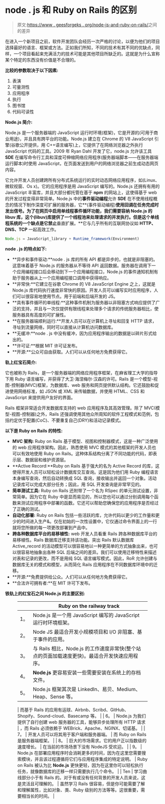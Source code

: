 # node . js 和 Ruby on Rails 的区别

> 原文:[https://www . geesforgeks . org/node-js-and-ruby-on-rails/](https://www.geeksforgeeks.org/difference-between-node-js-and-ruby-on-rails/)之间的差异

在进入一个新项目之前，软件开发团队会经历一次严格的讨论，以便为他们的项目选择最好的语言、框架或方法。正如我们所知，不同的技术有其不同的优缺点，同样，一个项目看起来充满活力的技术可能是其他项目所缺乏的。这就是为什么宣称某个特定的东西没有价值是不合理的。

**比较的参数取决于以下因素:**

1.  表演
2.  可量测性
3.  应用程序
4.  执行
5.  图书馆
6.  代码可读性

**Node.js 简介:**

Node.js 是一个服务器端的 JavaScript 运行时环境(框架)，它是开源的(可用于商业用途)，并且具有跨平台的功能。Node.js 建立在 Chrome 的 V8 JavaScript 引擎(谷歌公开提供，用 C++语言编写)上，它提供了在网络浏览器之外执行 JavaScript 代码的工具。2009 年 Ryan Dahl 开发了它，node.js 允许该工具 **SDE** 在编写命令行工具和深度可伸缩网络应用程序(服务器端脚本——在服务器端运行脚本)时使用 JavaScript，在页面发送到用户的网络浏览器之前生成动态网页内容。

它允许开发人员创建跨所有分布式系统运行的实时动态网络应用程序，如(Linux、微软视窗、Os x)。它的应用程序是用 JavaScript 编写的。Node.js 还拥有有用的 JavaScript 丰富库，并且大部分都托管在基于 **npm** 的网站上，这使得基于 web 的开发过程变得非常简单。Node.js 中的**事件驱动编程**允许 **SDE** 在不使用线程概念的情况下制作深度可扩展的服务器，它**(事件驱动编程)**使用回调在任务完成时发出信号。为了在网页中启用单线程事件循环功能，我们需要容纳 Node.js 的 libuv 库，这个(libuv)库提供了一个线程池来处理请求的并发执行。但是这个单线程系统的一个缺点是它禁止**垂直扩展。**它与几乎所有的互联网协议如 **HTTP、DNS、TCP** 一起高效工作。

```js
Node.js = JavaScript_library + Runtime_framework(Environment)
```

**node . js 的特点如下:**

*   **异步和事件驱动:**node . js 库的所有 API 都是异步的，也就是非阻塞的。这意味着基于 Node.js 的服务器从不等待 API 返回数据。服务器在调用下一个应用编程接口后会移动到下一个应用编程接口，Node.js 的事件通知机制有助于服务器从上一个应用编程接口调用中获得响应。
*   **非常快:**它建立在谷歌 Chrome 的 V8 JavaScript Engine 之上，这就是 Node.js 库代码执行速度非常快的原因。开发人员可以编写实时应用程序，人们可以很容易地使用节点。用于前端和后端开发的 JS。
*   **具有事件循环的单线程:**这种事件机制为服务器以非阻塞方式响应提供了广泛的支持，并且与一次仅提供有限线程来处理多个请求的传统服务器相比，使服务器具有高度的可扩展性。
*   **在服务器端顺利运行:**开发人员可以在计算机上寻址和回复 HTTP 请求，寻址到流量网络，同时可以直接从计算机访问数据库。
*   **无缓冲:**node . js 中没有缓冲，因为应用程序输出的数据是以碎片形式给出的。
*   **许可证:**根据 MIT 许可证发布。
*   **开源:**公众可自由获取。人们可以从任何地方免费获得它。

**轨上红宝石简介:**

它也被称为 Rails，是一个服务器端的网络应用程序框架，在麻省理工大学的指导下用 Ruby 语言编写，并获得了大卫·海涅梅尔·汉森的许可。Rails 是一个模型-视图-控制器(MVC)框架，为数据库、web 服务和网页提供默认结构。它还鼓励和促进使用网络标准，如 JSON 或 XML 来传输数据，并使用 HTML、CSS 和 JavaScript 来提供用户友好的界面。

Rails 框架非常适合开发数据库支持的 web 应用程序及其高效管理。除了 MVC(模型-视图-控制器)之外，Rails 还强调使用其他众所周知的软件工程模式和范例，包括约定优于配置(CoC)、不要重复自己(DRY)和活动记录模式。

**以下是 Ruby on Rails 的特性:**

*   **MVC 架构:** Ruby on Rails 基于模型、视图和控制器模式，这是一种广泛使用的 web 应用程序架构。因此，熟悉使用 MVC 模式的其他框架的开发人员也可以有效地使用 Ruby on Rails。这种体系结构分离了不同功能的代码，即表示层、数据层和维护资源层。
*   **Active Record:**Ruby on Rails 基于强大的名为 Active Record 的库，这使得开发人员可以轻松设计数据库交互查询。这是因为他们用 Ruby 编程语言本身编写查询，然后自动转换成 SQL 查询，接收输出并返回一个对象。活动记录库可以完成大部分任务；因此，用 SQL 开发查询是非常罕见的。
*   **简单测试工具:** Ruby on Rails 还附带了一个名为 RSpec 的单元测试设置，非常简单。因为它在 Ruby 中是显而易见的，所以您也可以通过分别调用每个函数来测试应用程序中部署的函数。它还可以帮助您确保您的应用程序是否经过了正确的测试。
*   **自动化部署:** Ruby on Rails 包括一些活跃的库，允许代码以更少的工作量和更少的时间进入生产&。仅在初始的一次性设置中，它仅通过命令界面上的一行就将您所做的每一项更改部署到产品中。
*   **跨各种数据库平台的易移植性:** web 开发人员看重 Rails 跨各种数据库平台的易移植性。Rails 数据库迁移支持该功能。突出 Rails 默认数据库 Active_record 的活动模型可以很容易地以一种更简单的方式抽象出来，也可以很容易地抽象出各种 SQL 后端之间的差异。我们可以使用迁移特性来描述对表和记录的更改，而不是用纯 SQL 语言编写模式。因此，RoR 允许创建与数据库无关的模式和模型，从而简化 Rails 应用程序在不同数据库环境中的迁移。
*   **开源:**免费提供给公众。人们可以从任何地方免费获得它。
*   **合法许可拥有者:**在 MIT 许可下发布。

**铁轨上的红宝石之间 Node.js 的主要区别:**

<figure class="table">

|  | **Ruby on the railway track** |
| --- | --- |
| 1。 | Node.js 是一个用 JavaScript 编写的 JavaScript 运行时环境框架。 | Rails 是一个基于 Ruby 的框架，用 Ruby 语言编写。 |
| 2。 | Node JS 最适合开发小规模项目和 I/O 非阻塞、基于事件的应用。 | Rails 是一个 web 应用框架，非常适合 MVC 模式下的数据库支持的 web 应用和元编程。 |
| 3。 | 与 Rails 相比，Node.js 的工作速度非常快(整个站点的页面加载速度更快)。最适合开发快速应用程序。 | Rail 的速度比 Node.js 慢，最适合开发快速应用。最适合开发复杂和大规模的应用程序。 |
| 4。 | **Node.js** 更容易安装一些需要安装在系统上的存档文件。 | 但是在这里遇到**铁轨**的情况，你需要在很多发电机的同时安装很多东西。 |
| 5。 | Node.js 框架其次是 LinkedIn、易贝、Medium、Heap、Sense 等。

 | 而基于 Rails 的应用有运球、Airbnb、Scribd、GitHub、Shopify、Sound-cloud、Basecamp 等。 |
| 6。 | Node.js 为我们提供了自行创建 web 服务器的工具，能够异步处理所有 HTTP 请求 | ，而 Rails 必须依赖于 WEBrick、Apache、NGINX、切诺基。 |
| 7。 | 开发人员可以将其用于客户端和服务器端。 | 而 Ruby on Rails 是服务器端框架。 |
| 8。 | 巨大的市场需求。它的用户正以指数级的速度增长。 | 在当前的市场场景下没有 NodeJS 受欢迎。 |
| 9。 | Node.js 在部署应用程序时会消耗更多的时间，因为在这里您需要搜索模块，并且该过程遵循将它们与应用程序集成的特定说明。 | Ruby on Rails 被认为比 **Node.js** 更快更轻，因为在这里你可以轻松执行任务，就像数据库的迁移一样只需要执行几个命令。 |
| Ten | 学习曲线部分小于有 Rails 的。对于有或没有任何背景的开发人员来说，这是灵活且可理解的。 | 虽然学习 Rails 很容易，但是你可能需要了解和理解属性，比如对象、类、Ruby 级别的方法等等。这很重要，需要相当长的时间。 |

</figure>